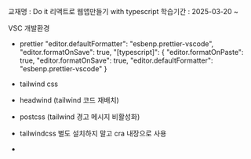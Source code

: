 교재명 : Do it 리액트로 웹앱만들기 with typescript
학습기간 : 2025-03-20 ~

VSC 개발환경

- prettier
  "editor.defaultFormatter": "esbenp.prettier-vscode",
  "editor.formatOnSave": true,
  "[typescript]": {
  "editor.formatOnPaste": true,
  "editor.formatOnSave": true,
  "editor.defaultFormatter": "esbenp.prettier-vscode"
  }
- tailwind css
- headwind (tailwind 코드 재배치)
- postcss (tailwind 경고 메시지 비활성화)

- tailwindcss 별도 설치하지 말고 cra 내장으로 사용
-
